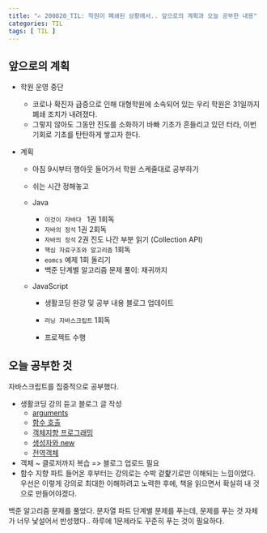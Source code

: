 ```yaml
---
title: "✍ 200820_TIL: 학원이 폐쇄된 상황에서.. 앞으로의 계획과 오늘 공부한 내용"
categories: TIL
tags: [ TIL ]
---
```


## 앞으로의 계획
- 학원 운영 중단

  - 코로나 확진자 급증으로 인해 대형학원에 소속되어 있는 우리 학원은 31일까지 폐쇄 조치가 내려졌다. 
  - 그렇지 않아도 그동안 진도를 소화하기 바빠 기초가 흔들리고 있던 터라, 이번 기회로 기초를 탄탄하게 쌓고자 한다.

- 계획

  - 아침 9시부터 행아웃 들어가서 학원 스케줄대로 공부하기

  - 쉬는 시간 정해놓고

  - Java

    - `이것이 자바다 ` 1권 1회독
    -  `자바의 정석` 1권 2회독
    - `자바의 정석` 2권 진도 나간 부분 읽기 (Collection API)
    - `핵심 자료구조와 알고리즘` 1회독
    - `eomcs` 예제 1회 돌리기 
    - 백준 단계별 알고리즘 문제 풀이: 재귀까지

  - JavaScript

    - 생활코딩 완강 및 공부 내용 블로그 업데이트

    - `러닝 자바스크립트` 1회독
    - 프로젝트 수행

## 오늘 공부한 것

자바스크립트를 집중적으로 공부했다.

- 생활코딩 강의 듣고 블로그 글 작성
  - [arguments](https://hayeon17kim.github.io/javascript/2020/08/20/js-egoing18-arguments)
  - [함수 호출](https://hayeon17kim.github.io/javascript/2020/08/20/js-egoing19-function-call)
  - [객체지향 프로그래밍](https://hayeon17kim.github.io/javascript/2020/08/20/js-egoing20-oop)
  - [생성자와 new](https://hayeon17kim.github.io/javascript/2020/08/20/js-egoing21-constructor)
  - [전역객체](https://hayeon17kim.github.io/javascript/2020/08/20/js-egoing22-global-object)
- 객체 ~ 클로저까지 복습 => 블로그 업로드 필요
- 함수 지향 파트 들어온 후부터는 강의로는 수박 겉핥기로만 이해되는 느낌이었다. 우선은 이렇게 강의로 최대한 이해하려고 노력한 후에, 책을 읽으면서 확실히 내 것으로 만들어야겠다.



백준 알고리즘 문제를 풀었다. 문자열 파트 단계별 문제를 푸는데, 문제를 푸는 것 자체가 너무 낯설어서 반성했다.. 하루에 1문제라도 꾸준히 푸는 것이 필요하다.